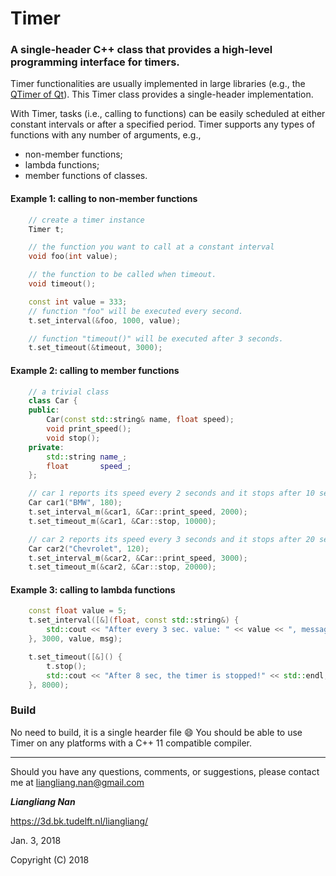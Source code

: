 # Timer

### A single-header C++ class that provides a high-level programming interface for timers.

Timer functionalities are usually implemented in large libraries (e.g., the 
[QTimer of Qt](http://doc.qt.io/archives/qt-5.5/qtimer.html)). 
This Timer class provides a single-header implementation.

With Timer, tasks (i.e., calling to functions) can be easily scheduled at either 
constant intervals or after a specified period. Timer supports any types of 
functions with any number of arguments, e.g.,
 - non-member functions;
 - lambda functions;
 - member functions of classes.


#### Example 1: calling to non-member functions
```c++
    // create a timer instance
    Timer t;

    // the function you want to call at a constant interval
    void foo(int value);

    // the function to be called when timeout.
    void timeout();

    const int value = 333;
    // function "foo" will be executed every second.
    t.set_interval(&foo, 1000, value);

    // function "timeout()" will be executed after 3 seconds.
    t.set_timeout(&timeout, 3000);
```

#### Example 2: calling to member functions
```c++
    // a trivial class
    class Car {
    public:
        Car(const std::string& name, float speed);
        void print_speed();
        void stop();
    private:
        std::string name_;
        float       speed_;
    };

    // car 1 reports its speed every 2 seconds and it stops after 10 seconds
    Car car1("BMW", 180);
    t.set_interval_m(&car1, &Car::print_speed, 2000);
    t.set_timeout_m(&car1, &Car::stop, 10000);

    // car 2 reports its speed every 3 seconds and it stops after 20 seconds
    Car car2("Chevrolet", 120);
    t.set_interval_m(&car2, &Car::print_speed, 3000);
    t.set_timeout_m(&car2, &Car::stop, 20000);
```


#### Example 3: calling to lambda functions
```c++
    const float value = 5;
    t.set_interval([&](float, const std::string&) {
        std::cout << "After every 3 sec. value: " << value << ", message: " << msg << std::endl;
    }, 3000, value, msg);

    t.set_timeout([&]() {
        t.stop();
        std::cout << "After 8 sec, the timer is stopped!" << std::endl;
    }, 8000);
```

### Build

No need to build, it is a single hearder file :smile: 
You should be able to use Timer on any platforms with a C++ 11 compatible compiler.

---

Should you have any questions, comments, or suggestions, please contact me at liangliang.nan@gmail.com

**_Liangliang Nan_**

https://3d.bk.tudelft.nl/liangliang/

Jan. 3, 2018

Copyright (C) 2018
